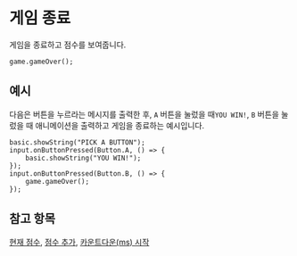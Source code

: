 # 게임 종료

게임을 종료하고 점수를 보여줍니다.

```sig
game.gameOver();
```

## 예시

다음은 버튼을 누르라는 메시지를 출력한 후, `A` 버튼을 눌렀을 때`YOU WIN!`, `B` 버튼을 눌렀을 때 애니메이션을 출력하고 게임을 종료하는 예시입니다.

```blocks
basic.showString("PICK A BUTTON");
input.onButtonPressed(Button.A, () => {
    basic.showString("YOU WIN!");
});
input.onButtonPressed(Button.B, () => {
    game.gameOver();
});
```

## 참고 항목

[현재 점수](/reference/game/score), [점수 추가](/reference/game/add-score), [카운트다운(ms) 시작](/reference/game/start-countdown)